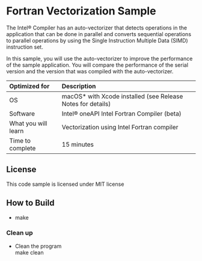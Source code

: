 # Fortran Vectorization Sample

The Intel® Compiler has an auto-vectorizer that detects operations in the application 
that can be done in parallel and converts sequential operations 
to parallel operations by using the 
Single Instruction Multiple Data (SIMD) instruction set.

In this sample, you will use the auto-vectorizer to improve the performance 
of the sample application. You will compare the performance of the 
serial version and the version that was compiled with the auto-vectorizer. 
  
| Optimized for                     | Description
|:---                               |:---
| OS                                | macOS* with Xcode installed (see Release Notes for details)
| Software                          | Intel&reg; oneAPI Intel Fortran Compiler (beta)
| What you will learn               | Vectorization using Intel Fortran compiler
| Time to complete                  | 15 minutes


## License  
This code sample is licensed under MIT license  

## How to Build  
   * make


### Clean up 
   * Clean the program  
    make clean

